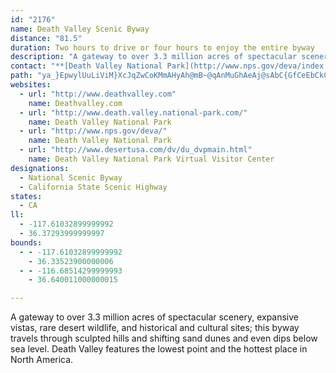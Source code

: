 ```yaml
---
id: "2176"
name: Death Valley Scenic Byway
distance: "81.5"
duration: Two hours to drive or four hours to enjoy the entire byway
description: "A gateway to over 3.3 million acres of spectacular scenery, expansive vistas, rare desert wildlife, and historical and cultural sites; this byway travels through sculpted hills and shifting sand dunes and even dips below sea level. Death Valley features the lowest point and the hottest place in North America."
contact: "**[Death Valley National Park](http://www.nps.gov/deva/index.htm)**  \r\n 760-786-3200  \r\n\r\n"
path: "ya_}EpwylUuLiViM}XcJqZwCoKMmAHyAh@mB~@qAnMuGhAeAj@sAbC{GfCeEbCkCn^aVzCkAzCk@|ISpCYpB]bOuDx@_@|AkAt@yA~@cHb@qBXy@t@eApGuGn@w@H[He@Cq@uAgDOmBDuBn@}Ah@g@~CmBbAe@|@MnAL~DdBfAFhAWr@u@fJcMnA_Cx@wDH_Bc@cP_@uBoAsDo@eDDaCXeCxHe_@b@yDDuBKcCUoB}BmIEy@N{AdAyBTw@LaAHkCXgAb@s@j@q@~@g@t@SvBYx@_@hAoAb@cANeADcAe@iKwAwJBkAh@gBh@q@~@g@~De@bAc@^[X_@Rm@dAgE|@kAj@_@rAQbEPb@Kr@e@Z_@Vm@Ls@BeAIy@e@yAYg@c@Yk@_@o@KgCLaIlFqAxB]x@m@v@a@RaAEq@w@Mo@Bk@bAyCJ{DRs@x@_BTwAMyAuAaByAw@uHoCs@Qq@Fq@j@w@dC_@d@i@Li@?_Ay@mD_GwAaAq@K}APuAjAs@`AmAp@oAD}GkA_Ac@y@aAUm@]kCDy@VmAbB{EJyBc@_ByB{COwABm@ZqA^g@h@Yv@KzAL~KvBxA?~AK~Ae@~@g@|GkE|@_@|@MrBDlEzAdANxAOlAo@t@_An@qBHgAAsCLaBvAwDt@uCxLw_@d@s@b@_@hCaAhAcAZeAf@uChAyCpAsBxJiLd@}@\\mAJmBKsBYgAc@_A{@aAg@]oA_@y@_@c@g@_@sA?eBHg@bAyBHs@CkAIg@e@w@i@a@u@U{EPaBe@_E_Be@[u@_Ai@qAOgA?q@DyAZcCUyD?qEY{AiCgGEeADkAnAsCNu@RyEF_FGgAUmAqB_JKgABYJYdBeCLs@IaCDyAfByFlD}Nd@kApGgLTm@ZsB@yCN_Bt@aBlAcAdBi@`HwA|WsD~@_@h@e@^gALmAYsCy@mCwDaK}AkCiNwSm@qAYsAO{AHgCnE}XdLow@DuBGeBaDe[_@mHyQahG_S{`HO_DUsBqD}WI{AEqBDgBrA_NDgBE{CUsBsC{PsBcPc@sBgDsOmGuPk@oDI{BDqCxBka@VcSh@aFtAoJhCuT|AgLT{@v@sBfAeB|AmAbHsElAqA^q@r@iBPy@RgBBwBEy@]mBiAmCsA_B_BgAw@Y}I}BoB{AoAwBm@cCUyB?}@HgBdBoMB_AIwBYmBUu@y@kB}@eAkL{HuA{AsAiBwGuMmB{ByCgBsPyFoB{AuAiBkB{EeAuDaBeDgAgAoAi@mAO}FQmB[_DwAeHaG_CwAgDAcDZiE|AyARiB?wBm@sGmDaBk@wBSmNDgJq@eXaD_Ds@mH_CuIyBgsBcTgEs@yFyAwHsAmA]iEuFaD_BcBuAo@W_DMcAWwHuCeS}EiYsScB}@u@u@k@wBImCp@aEAeAIg@m@wAkAaBo@k@gD_AoBSoAF}@AeA_@_LmKqKiGiA}@kE_Fo@iAiD{K{Nw\\cCsEsAmByDqEqAaAoGsDwFyAmBu@cG}DwHiEc\\mPoEkBoNoEoNaDyHyCqDeAmGaCwEqAkOuGe[oLsBi@qa@cEcOeCmj@aMyy@}Rwh@uKyBSeOI}BOwUmDyf@sIud@_BwYaDmDq@wXcIy]yIeDeA}DgBiQ{IyTgKct@e^ovAoq@uT_L_GgE_EaE{E_GshFkfHoBsBwEsCkAcAcBoBiAeBcB_Do@sBs@uDMyAEsCBiBhCm_@x@mFlA{EjKcZ~ByH~@{ELoCIyFaIaj@o@_GWyGB}KHuKZaIV_DnB}Q~AgJzBmIxJeYx@gD\\wCJyDEuBe@mDcAsDmBmDqq@o}@}DaG_@_As@eCcA{Gu@mCcB{CqHkLcAaBuAaDw@yBaKw_@oBaFcdCyfEcAkCq@qCa@sDIoDNkEr@{Ez@mCpAkCzCoDdNgL`EsDbEuElEsGzGoL`JsNhDiGhCsGhBqFdCoJfAuGfBaNn@eDx@oCbAeCxCoFf_@kd@t[}a@dKoNhRgXr[ke@jDkEdT}UvD{ExGoKvD_HrDmIbBcFvCkKxBaJbCsOlFwd@hAsHvBiHtA_D|CmFnAuCvAiElFqUxBiO\\aBlA_ElAsBtEyGpAcCfAkClE{LpB{DjBmCfGsHbDmDtScQ|CqDbBsChA{BvF{O|B_IzBiLbCiOxAsFlA_DfFaKhCiLlB_ExByCzA{A`CeBxAy@~Am@~IsBnAe@xAy@hGmFjC_DhDaGdK}WrCuIrDoNn@mB~AcDjBsBlAcA`By@fGeChDw@nMoArA]~EgBzIyE|F_EpEgEhGcHpEmDr@e@hD_B|DeAdb@gHhDm@dKqCvDa@pGE|Nx@tGDdUmApSsDhD_@`EKdADpCVbGz@|CLnCGxASrG}A`GyBj]ePfEyBjJsGnBs@vBm@v@IjNSlAKfDa@pDeA~EaCrg@o]rAi@lFwAlCUbBLd@Px@`@fA~@tAjB`B`BjFxDfCx@d@FbBE~@QpAg@dA{@pHsHz@s@tBy@xCq@li@cGnSw@rE{@nKeDhBYlMCtISlWaA|Ek@fGaBlDiBhFiEpCmDxE{HbA_CrA{FvEiVPgALoBOoDMq@i@sAy@y@oCeBmAgAeEgHy@{AS}@EaCNaElDgSd@iA~@oAbBu@~M_FxDgB|@s@n@eAlA_GbAmBjAkAfE{Ch@m@|EaHx@eCtAaGvBeHzAwHpCyI`Ls`@|GcUzB{E~BkD|DyDbIaF|QmKzGgE|[{QvL}H~AiBbLcOvLaJ~FuDxBwBlA}Ala@ox@rD_IlByF`Lcj@hE}Q~H}_@n@gCfBsEdBmC~BeCxA{@`GoBlCmB~@gAbAeBnCcJpBeFjOqUdAyAfCwBrIgFvBaBlAsA`BgCpBqDzAaD|AmFb@oCrJi}@XgBl@wB~@yB~B{Cjm@ui@|FqGrDaD|DmCdL{GxCsBjFkEpOaQ`CoDtBaEh@qAb@gBnAgGfEgV|EsUnAyHb@uGIwGU}Bg@}BsBgHsCaIyAiDcVi`@{N_SiBwByB{B_H}FmKqIiBqByBsDSaA?_Cb@aDjBuIf@}Gd@qK"
websites:
  - url: "http://www.deathvalley.com"
    name: Deathvalley.com
  - url: "http://www.death.valley.national-park.com/"
    name: Death Valley National Park
  - url: "http://www.nps.gov/deva/"
    name: Death Valley National Park
  - url: "http://www.desertusa.com/dv/du_dvpmain.html"
    name: Death Valley National Park Virtual Visitor Center
designations:
  - National Scenic Byway
  - California State Scenic Highway
states:
  - CA
ll:
  - -117.61032899999992
  - 36.37293999999997
bounds:
  - - -117.61032899999992
    - 36.33523900000006
  - - -116.68514299999993
    - 36.640011000000015

---
```


A gateway to over 3.3 million acres of spectacular scenery, expansive vistas, rare desert wildlife, and historical and cultural sites; this byway travels through sculpted hills and shifting sand dunes and even dips below sea level. Death Valley features the lowest point and the hottest place in North America.

